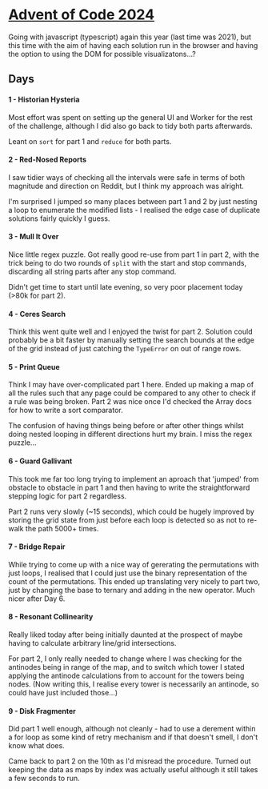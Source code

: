 # [Advent of Code 2024](https://adventofcode.com/2024)

Going with javascript (typescript) again this year (last time was 2021), but this time with the
aim of having each solution run in the browser and having the option to using the DOM for
possible visualizatons...?

## Days

#### 1 - Historian Hysteria

Most effort was spent on setting up the general UI and Worker for the rest of the challenge, although I did also go back to tidy both parts afterwards.

Leant on `sort` for part 1 and `reduce` for both parts.

#### 2 - Red-Nosed Reports

I saw tidier ways of checking all the intervals were safe in terms of both magnitude and direction on Reddit, but I think my approach was alright.

I'm surprised I jumped so many places between part 1 and 2 by just nesting a loop to enumerate the modified lists - I realised the edge case of duplicate solutions fairly quickly I guess.

#### 3 - Mull It Over

Nice little regex puzzle. Got really good re-use from part 1 in part 2, with the trick being to do two rounds of `split` with the start and stop commands, discarding all string parts after any stop command.

Didn't get time to start until late evening, so very poor placement today (>80k for part 2).

#### 4 - Ceres Search

Think this went quite well and I enjoyed the twist for part 2. Solution could probably be a bit faster by manually setting the search bounds at the edge of the grid instead of just catching the `TypeError` on out of range rows.

#### 5 - Print Queue

Think I may have over-complicated part 1 here. Ended up making a map of all the rules such that any page could be compared to any other to check if a rule was being broken. Part 2 was nice once I'd checked the Array docs for how to write a sort comparator.

The confusion of having things being before or after other things whilst doing nested looping in different directions hurt my brain. I miss the regex puzzle...

#### 6 - Guard Gallivant

This took me far too long trying to implement an aproach that 'jumped' from obstacle to obstacle in part 1 and then having to write the straightforward stepping logic for part 2 regardless.

Part 2 runs very slowly (~15 seconds), which could be hugely improved by storing the grid state from just before each loop is detected so as not to re-walk the path 5000+ times.

#### 7 - Bridge Repair

While trying to come up with a nice way of gererating the permutations with just loops, I realised that I could just use the binary representation of the count of the permutations. This ended up translating very nicely to part two, just by changing the base to ternary and adding in the new operator. Much nicer after Day 6.

#### 8 - Resonant Collinearity

Really liked today after being initially daunted at the prospect of maybe having to calculate arbitrary line/grid intersections.

For part 2, I only really needed to change where I was checking for the antinodes being in range of the map, and to switch which tower I stated applying the antinode calculations from to account for the towers being nodes. (Now writing this, I realise every tower is necessarily an antinode, so could have just included those...)

#### 9 - Disk Fragmenter

Did part 1 well enough, although not cleanly - had to use a derement within a for loop as some kind of retry mechanism and if that doesn't smell, I don't know what does.

Came back to part 2 on the 10th as I'd misread the procedure. Turned out keeping the data as maps by index was actually useful although it still takes a few seconds to run.
